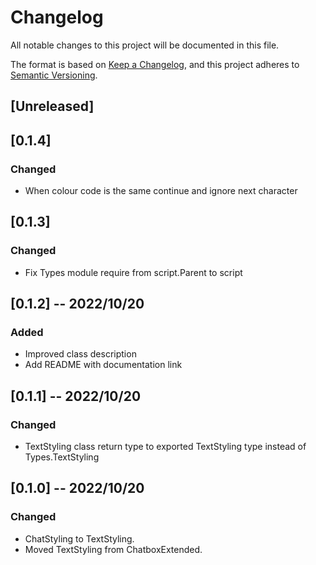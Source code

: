 # Changelog
All notable changes to this project will be documented in this file.

The format is based on [Keep a Changelog](https://keepachangelog.com/en/1.0.0/),
and this project adheres to [Semantic Versioning](https://semver.org/spec/v2.0.0.html).

## [Unreleased]

## [0.1.4]
### Changed
- When colour code is the same continue and ignore next character

## [0.1.3]
### Changed
- Fix Types module require from script.Parent to script

## [0.1.2] -- 2022/10/20
### Added
- Improved class description
- Add README with documentation link

## [0.1.1] -- 2022/10/20
### Changed
- TextStyling class return type to exported TextStyling type instead of Types.TextStyling

## [0.1.0] -- 2022/10/20
### Changed
- ChatStyling to TextStyling.
- Moved TextStyling from ChatboxExtended.